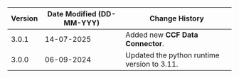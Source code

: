 | **Version** | **Date Modified (DD-MM-YYY)** | **Change History**                              |
|-------------|-------------------------------|-------------------------------------------------| 
| 3.0.1       | 14-07-2025                    | Added new **CCF Data Connector**.  |
| 3.0.0       |	06-09-2024	                  | Updated the python runtime version to 3.11.      |
